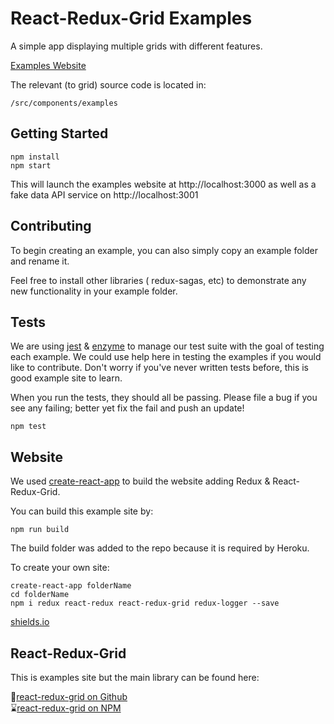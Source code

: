 # React-Redux-Grid Examples

A simple app displaying multiple grids with different features.

[Examples Website](http://react-redux-grid.herokuapp.com/)

The relevant (to grid) source code is located in:

`/src/components/examples`

## Getting Started 

```
npm install
npm start
```
This will launch the examples website at http://localhost:3000 as well as a fake data API service on http://localhost:3001 

## Contributing 

To begin creating an example, you can also simply copy an example folder and rename it.

Feel free to install other libraries ( redux-sagas, etc) to demonstrate any new functionality in your example folder.

## Tests

We are using [jest](https://facebook.github.io/) & [enzyme](http://airbnb.io/enzyme) to manage our test suite with the goal of testing each example. We could use help here in testing the examples if you would like to contribute. Don't worry if you've never written tests before, this is good example site to learn. 

When you run the tests, they should all be passing. Please file a bug if you see any failing; better yet fix the fail and push an update! 

```
npm test
```

## Website 

We used [create-react-app](https://github.com/facebookincubator/create-react-app) to build the website adding Redux & React-Redux-Grid. 

You can build this example site by:
```
npm run build 
```

The build folder was added to the repo because it is required by Heroku.

To create your own site:

```
create-react-app folderName 
cd folderName
npm i redux react-redux react-redux-grid redux-logger --save
```

[shields.io](http://shields.io/)

## React-Redux-Grid 

This is examples site but the main library can be found here:

🍴[react-redux-grid on Github](https://github.com/bencripps/react-redux-grid)     
⌛[react-redux-grid on NPM](https://www.npmjs.com/package/react-redux-grid)
